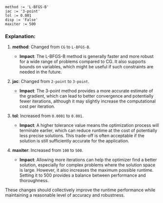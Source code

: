 ```plaintext
method := 'L-BFGS-B'
jac := '3-point'
tol := 0.001
disp := 'False'
maxiter := 500
```

### Explanation:
1. **method**: Changed from `CG` to `L-BFGS-B`.
   - **Impact**: The L-BFGS-B method is generally faster and more robust for a wide range of problems compared to CG. It also supports bounds on variables, which might be useful if such constraints are needed in the future.

2. **jac**: Changed from `2-point` to `3-point`.
   - **Impact**: The 3-point method provides a more accurate estimate of the gradient, which can lead to better convergence and potentially fewer iterations, although it may slightly increase the computational cost per iteration.

3. **tol**: Increased from `0.0001` to `0.001`.
   - **Impact**: A higher tolerance value means the optimization process will terminate earlier, which can reduce runtime at the cost of potentially less precise solutions. This trade-off is often acceptable if the solution is still sufficiently accurate for the application.

4. **maxiter**: Increased from `100` to `500`.
   - **Impact**: Allowing more iterations can help the optimizer find a better solution, especially for complex problems where the solution space is large. However, it also increases the maximum possible runtime. Setting it to 500 provides a balance between performance and thoroughness.

These changes should collectively improve the runtime performance while maintaining a reasonable level of accuracy and robustness.